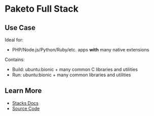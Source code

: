 # Paketo Full Stack

## Use Case
Ideal for:
- PHP/Node.js/Python/Ruby/etc. apps **with** many native extensions

Contains:
- Build: ubuntu:bionic + many common C libraries and utilities
- Run: ubuntu:bionic + many common libraries and utilities

## Learn More
* [Stacks Docs](https://paketo.io/docs/stacks/)
* [Source Code](https://github.com/paketo-buildpacks/stacks)
